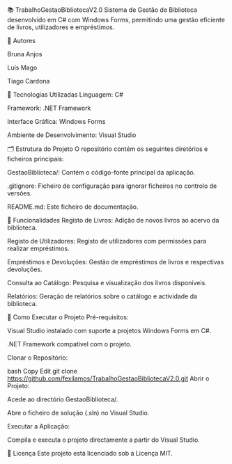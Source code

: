 📚 TrabalhoGestaoBibliotecaV2.0
Sistema de Gestão de Biblioteca desenvolvido em C# com Windows Forms, permitindo uma gestão eficiente de livros, utilizadores e empréstimos.

👥 Autores


Bruna Anjos

Luís Mago

Tiago Cardona

🧰 Tecnologias Utilizadas
Linguagem: C#

Framework: .NET Framework

Interface Gráfica: Windows Forms

Ambiente de Desenvolvimento: Visual Studio

🗂️ Estrutura do Projeto
O repositório contém os seguintes diretórios e ficheiros principais:

GestaoBiblioteca/: Contém o código-fonte principal da aplicação.

.gitignore: Ficheiro de configuração para ignorar ficheiros no controlo de versões.

README.md: Este ficheiro de documentação.

🎯 Funcionalidades
Registo de Livros: Adição de novos livros ao acervo da biblioteca.

Registo de Utilizadores: Registo de utilizadores com permissões para realizar empréstimos.

Empréstimos e Devoluções: Gestão de empréstimos de livros e respectivas devoluções.

Consulta ao Catálogo: Pesquisa e visualização dos livros disponíveis.

Relatórios: Geração de relatórios sobre o catálogo e actividade da biblioteca.

🚀 Como Executar o Projeto
Pré-requisitos:

Visual Studio instalado com suporte a projetos Windows Forms em C#.

.NET Framework compatível com o projeto.

Clonar o Repositório:

bash
Copy
Edit
git clone https://github.com/fexilamos/TrabalhoGestaoBibliotecaV2.0.git
Abrir o Projeto:

Acede ao directório GestaoBiblioteca/.

Abre o ficheiro de solução (.sln) no Visual Studio.

Executar a Aplicação:

Compila e executa o projeto directamente a partir do Visual Studio.

📄 Licença
Este projeto está licenciado sob a Licença MIT.

